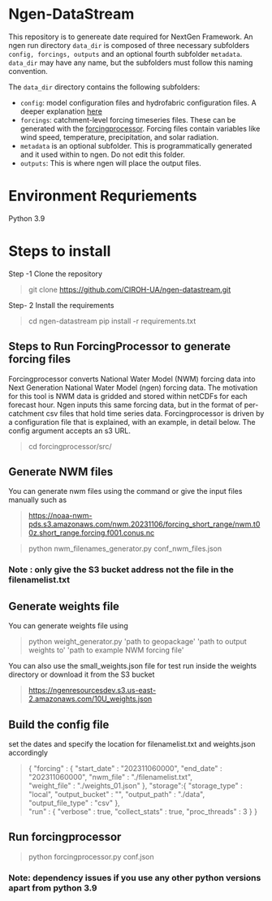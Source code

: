 ﻿# Ngen-DataStream
This repository is to genereate date required for NextGen Framework.
An ngen run directory `data_dir` is composed of three necessary subfolders `config, forcings, outputs` and an optional fourth subfolder `metadata`. `data_dir` may have any name, but the subfolders must follow this naming convention.

The  `data_dir`  directory contains the following subfolders:

-   `config`: model configuration files and hydrofabric configuration files. A deeper explanation  [here](https://github.com/CIROH-UA/ngen-datastream#Configuration-directory)
-   `forcings`: catchment-level forcing timeseries files. These can be generated with the  [forcingprocessor](https://github.com/CIROH-UA/ngen-datastream/tree/main/forcingprocessor). Forcing files contain variables like wind speed, temperature, precipitation, and solar radiation.
-   `metadata`  is an optional subfolder. This is programmatically generated and it used within to ngen. Do not edit this folder.
-   `outputs`: This is where ngen will place the output files.


# Environment Requriements
Python 3.9

# Steps to install

Step -1 Clone the repository
>git clone https://github.com/CIROH-UA/ngen-datastream.git



Step- 2 Install the requirements
>cd ngen-datastream
>pip install -r requirements.txt


## Steps to Run ForcingProcessor to generate forcing files

Forcingprocessor converts National Water Model (NWM) forcing data into Next Generation National Water Model (ngen) forcing data. The motivation for this tool is NWM data is gridded and stored within netCDFs for each forecast hour. Ngen inputs this same forcing data, but in the format of per-catchment csv files that hold time series data. Forcingprocessor is driven by a configuration file that is explained, with an example, in detail below. The config argument accepts an s3 URL.
>cd forcingprocessor/src/
## Generate NWM files
You can generate nwm files using the command or give the input files manually 
such as
>https://noaa-nwm-pds.s3.amazonaws.com/nwm.20231106/forcing_short_range/nwm.t00z.short_range.forcing.f001.conus.nc

>python nwm_filenames_generator.py conf_nwm_files.json
### Note : only give the S3 bucket address not the file in the filenamelist.txt

## Generate weights file
You can generate weights file using  
>python weight_generator.py  'path to geopackage' 'path to output weights to' 'path to example NWM forcing file'

You can also use the small_weights.json  file for test run inside the weights directory or download it from the S3 bucket
>https://ngenresourcesdev.s3.us-east-2.amazonaws.com/10U_weights.json

## Build  the config file

set the dates and specify the location for filenamelist.txt and  weights.json accordingly

>{
    "forcing"  : {
        "start_date"   : "202311060000",
        "end_date"     : "202311060000",
        "nwm_file"     : "./filenamelist.txt",  
        "weight_file"  : "./weights_01.json"
    },
    "storage":{
        "storage_type"     : "local",
        "output_bucket"    : "",
        "output_path"      : "./data",
        "output_file_type" : "csv"
    },    
    "run" : {
        "verbose"       : true,
        "collect_stats" : true,
        "proc_threads"  : 3
    }
}

## Run forcingprocessor
>python forcingprocessor.py conf.json

### Note: dependency issues if you use any other python versions apart from python 3.9

